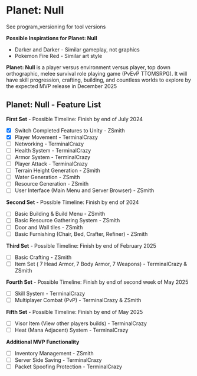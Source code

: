 # Planet: Null
See program_versioning for tool versions

**Possible Inspirations for Planet: Null**
- Darker and Darker - Similar gameplay, not graphics
- Pokemon Fire Red - Similar art style

**Planet: Null** is a player versus environment versus player, top down orthographic, melee survival role playing game (PvEvP TTOMSRPG). It will have skill progression, crafting, building, and countless worlds to explore by the expected MVP release in December 2025

## Planet: Null - Feature List

**First Set** - Possible Timeline: Finish by end of July 2024
- [X] Switch Completed Features to Unity - ZSmith
- [X] Player Movement - TerminalCrazy
- [ ] Networking - TerminalCrazy
- [ ] Health System - TerminalCrazy
- [ ] Armor System - TerminalCrazy
- [ ] Player Attack - TerminalCrazy
- [ ] Terrain Height Generation - ZSmith
- [ ] Water Generation - ZSmith
- [ ] Resource Generation - ZSmith
- [ ] User Interface (Main Menu and Server Browser) - ZSmith

**Second Set** - Possible Timeline: Finish by end of 2024
- [ ] Basic Building & Build Menu - ZSmith
- [ ] Basic Resource Gathering System - ZSmith
- [ ] Door and Wall tiles - ZSmith
- [ ] Basic Furnishing (Chair, Bed, Crafter, Refiner) - ZSmith

**Third Set** - Possible Timeline: Finish by end of February 2025
- [ ] Basic Crafting - ZSmith
- [ ] Item Set ( 7 Head Armor, 7 Body Armor, 7 Weapons) - TerminalCrazy & ZSmith

**Fourth Set** - Possible Timeline: Finish by end of second week of May 2025
- [ ] Skill System - TerminalCrazy
- [ ] Multiplayer Combat (PvP) - TerminalCrazy & ZSmith

**Fifth Set** - Possible Timeline: Finish by end of May 2025
- [ ] Visor Item (View other players builds) - TerminalCrazy
- [ ] Heat (Mana Adjacent) System - TerminalCrazy

**Additional MVP Functionality**
- [ ] Inventory Management - ZSmith
- [ ] Server Side Saving - TerminalCrazy
- [ ] Packet Spoofing Protection - TerminalCrazy
